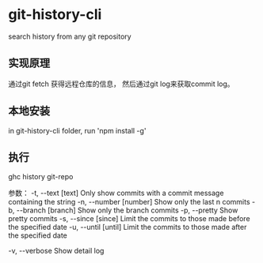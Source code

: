 # git-history-cli
search history from any git repository

实现原理
--------
通过git fetch 获得远程仓库的信息， 然后通过git log来获取commit log。

本地安装
--------
in git-history-cli folder, run 'npm install -g'


执行
--------
ghc history git-repo

参数：
-t, --text [text]  Only show commits with a commit message containing the string
-n, --number [number] Show only the last n commits
-b, --branch [branch] Show only the branch commits
-p, --pretty Show pretty commits
-s, --since [since] Limit the commits to those made before the specified date
-u, --until [until] Limit the commits to those made after the specified date

-v, --verbose Show detail log